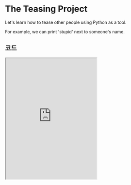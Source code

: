 # The Teasing Project

Let's learn how to tease other people using Python as a tool.

For example, we can print 'stupid' next to someone's name.

## 코드

<iframe
  loading="lazy"
  title="Python IDLE Trinket"
  src="https://trinket.io/embed/python3/c5ef44cd00"
  height="400"
/>
